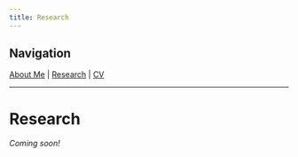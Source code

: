 ```yaml
---
title: Research
---
```


## Navigation

[About Me](index.html) | [Research](research.html) | [CV](cv.html)

---

# Research

*Coming soon!*
